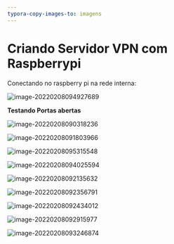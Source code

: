 ```yaml
---
typora-copy-images-to: imagens
---
```



# Criando Servidor  VPN com Raspberrypi

Conectando no raspberry pi na rede interna:

![image-20220208094927689](./imagens/image-20220208094927689.png)

**Testando Portas abertas**



![image-20220208090318236](./imagens/image-20220208090318236.png)

![image-20220208091803966](./imagens/image-20220208091803966.png)

![image-20220208095315548](./imagens/image-20220208095315548.png)

![image-20220208094025594](./imagens/image-20220208094025594.png)



![image-20220208092135632](./imagens/image-20220208092135632.png)
						   
![image-20220208092356791](./imagens/image-20220208092356791.png)
						   
![image-20220208092434012](./imagens/image-20220208092434012.png)
						   
![image-20220208092915977](./imagens/image-20220208092915977.png)
						   
![image-20220208093246874](./imagens/image-20220208093246874.png)